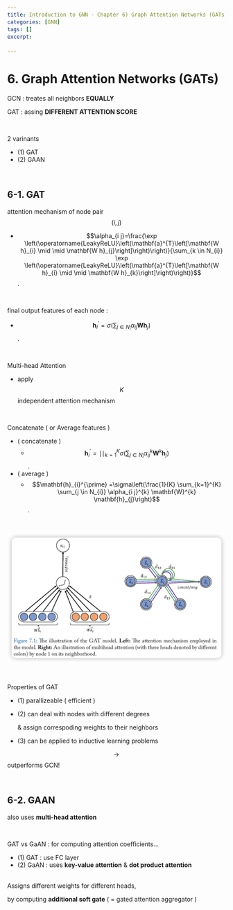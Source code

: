 ```yaml
---
title: Introduction to GNN - Chapter 6) Graph Attention Networks (GATs)
categories: [GNN]
tags: []
excerpt: 

---
```


<script src="https://cdn.mathjax.org/mathjax/latest/MathJax.js?config=TeX-AMS-MML_HTMLorMML" type="text/javascript"></script>

# 6. Graph Attention Networks (GATs)

GCN : treates all neighbors **EQUALLY**

GAT : assing **DIFFERENT ATTENTION SCORE**

<br>

2 varinants

- (1) GAT
- (2) GAAN

<br>

## 6-1. GAT

attention mechanism of node pair $$(i,j)$$

- $$\alpha_{i j}=\frac{\exp \left(\operatorname{LeakyReLU}\left(\mathbf{a}^{T}\left[\mathbf{W h}_{i}  \mid \mid  \mathbf{W h}_{j}\right]\right)\right)}{\sum_{k \in N_{i}} \exp \left(\operatorname{LeakyReLU}\left(\mathbf{a}^{T}\left[\mathbf{W h}_{i}  \mid \mid  \mathbf{W h}_{k}\right]\right)\right)}$$.

<br>

final output features of each node :

- $$\mathbf{h}_{i}^{\prime}=\sigma\left(\sum_{j \in N_{i}} \alpha_{i j} \mathbf{W h}_{j}\right) $$.

<br>

Multi-head Attention

- apply $$K$$ independent attention mechanism

<br>

Concatenate ( or Average features )

- ( concatenate )
  - $$\mathbf{h}_{i}^{\prime} = \mid \mid _{k=1}^{K} \sigma\left(\sum_{j \in N_{i}} \alpha_{i j}^{k} \mathbf{W}^{k} \mathbf{h}_{j}\right)$$.
- ( average )
  - $$\mathbf{h}_{i}^{\prime} =\sigma\left(\frac{1}{K} \sum_{k=1}^{K} \sum_{j \in N_{i}} \alpha_{i j}^{k} \mathbf{W}^{k} \mathbf{h}_{j}\right)$$.

<br>

![figure2](/assets/img/gnn/img343.png)

<br>

Properties of GAT

- (1) parallizeable ( efficient )

- (2) can deal with nodes with different degrees

  & assign correspoding weights to their neighbors

- (3) can be applied to inductive learning problems

$$\rightarrow$$ outperforms GCN!

<br>

## 6-2. GAAN

also uses **multi-head attention**

<br>

GAT vs GaAN : for computing attention coefficients…

- (1) GAT : use FC layer
- (2) GaAN : uses **key-value attention** & **dot product attention**

<br>Assigns different weights for different heads,

by computing **additional soft gate** ( = gated attention aggregator )

<br>